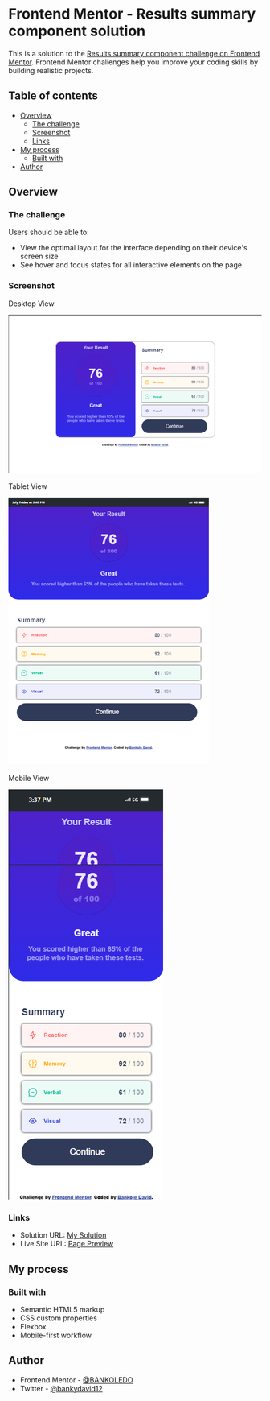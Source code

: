 # Frontend Mentor - Results summary component solution

This is a solution to the [Results summary component challenge on Frontend Mentor](https://www.frontendmentor.io/challenges/results-summary-component-CE_K6s0maV). Frontend Mentor challenges help you improve your coding skills by building realistic projects. 

## Table of contents

- [Overview](#overview)
  - [The challenge](#the-challenge)
  - [Screenshot](#screenshot)
  - [Links](#links)
- [My process](#my-process)
  - [Built with](#built-with)
- [Author](#author)


## Overview

### The challenge

Users should be able to:

- View the optimal layout for the interface depending on their device's screen size
- See hover and focus states for all interactive elements on the page

### Screenshot

Desktop View

![](./assets/images/Macbook-Air-127.0.0.1%20(1).png)

Tablet View

![](./assets/images/iPad-Mini-127.0.0.1.png)


Mobile View

![](./assets/images/iPhone-13-PRO-127.0.0.1%20(1).png)
### Links

- Solution URL: [My Solution](https://github.com/BANKOLEDO/results-summary-component)
- Live Site URL: [Page Preview](https://bankoledo.github.io/results-summary-component/)

## My process

### Built with

- Semantic HTML5 markup
- CSS custom properties
- Flexbox
- Mobile-first workflow

## Author

- Frontend Mentor - [@BANKOLEDO](https://www.frontendmentor.io/profile/BANKOLEDO)
- Twitter - [@bankydavid12](https://www.twitter.com/bankydavid12)
